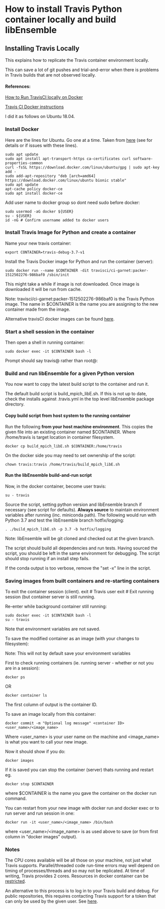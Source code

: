 # How to install Travis Python container locally and build libEnsemble

## Installing Travis Locally

This explains how to replicate the Travis container environment locally.

This can save a lot of git pushes and trial-and-error when there is problems in Travis builds that are not 
observed locally.

#### References:

[How to Run TravisCI locally on Docker](https://medium.com/google-developers/how-to-run-travisci-locally-on-docker-822fc6b2db2e)

[Travis CI Docker instructions](https://docs.travis-ci.com/user/common-build-problems/#troubleshooting-locally-in-a-docker-image)

I did it as follows on Ubuntu 18.04.

### Install Docker

Here are the lines for Ubuntu. Go one at a time. Taken from [here](https://www.digitalocean.com/community/tutorials/how-to-install-and-use-docker-on-ubuntu-18-04) (see for details or if issues with these lines).

    sudo apt update
    sudo apt install apt-transport-https ca-certificates curl software-properties-common
    curl -fsSL https://download.docker.com/linux/ubuntu/gpg | sudo apt-key add -
    sudo add-apt-repository "deb [arch=amd64] https://download.docker.com/linux/ubuntu bionic stable"
    sudo apt update
    apt-cache policy docker-ce
    sudo apt install docker-ce

Add user name to docker group so dont need sudo before docker:

    sudo usermod -aG docker ${USER}
    su - ${USER}
    id -nG # Confirm username added to docker users
    
    
### Install Travis Image for Python and create a container

Name your new travis container:

    export CONTAINER=travis-debug-3.7-v1

Install the Travis Docker image for Python and run the container (server):

    sudo docker run --name $CONTAINER -dit travisci/ci-garnet:packer-1512502276-986baf0 /sbin/init

This might take a while if image is not downloaded. Once image is downloaded it will be run from cache.

Note: 
travisci/ci-garnet:packer-1512502276-986baf0 is the Travis Python image. The name in
$CONTAINER is the name you are assigning to the new container made from the image.

Alternative travisCI docker images can be found [here](https://hub.docker.com/r/travisci/ci-garnet/tags/).


### Start a shell session in the container

Then open a shell in running container:

    sudo docker exec -it $CONTAINER bash -l
    
Prompt should say travis@ rather than root@:


### Build and run libEnsemble for a given Python version

You now want to copy the latest build script to the container and run it.

The default build script is build_mpich_libE.sh. If this is not up to date, check
the installs against .travis.yml in the top level libEnsemble package directory.


#### Copy build script from host system to the running container

Run the following **from your host machine environment**. This copies the given file into an existing 
container named $CONTAINER. Where /home/travis is target location in container
filesystem.

    docker cp build_mpich_libE.sh $CONTAINER:/home/travis

On the docker side you may need to set ownership of the script:

    chown travis:travis /home/travis/build_mpich_libE.sh

    
#### Run the libEnsemble build-and-run script

Now, in the docker container, become user travis:

    su - travis
 
Source the script, setting python version and libEnsemble branch if necessary (see script for defaults).
**Always source** to maintain environment variables after running (inc. miniconda path). The following
would run with Python 3.7 and test the libEnsemble branch hotfix/logging:

    . ./build_mpich_libE.sh -p 3.7 -b hotfix/logging
    
Note: libEnsemble will be git cloned and checked out at the given branch.

The script should build all dependencies and run tests. Having sourced the script, you should
be left in the same environment for debugging. The script should stop running if an install step fails.

If the conda output is too verbose, remove the "set -x" line in the script.


### Saving images from built containers and re-starting containers

To exit the container session (client).
    exit # Travis user
    exit # Exit running session (but container server is still running.
    
Re-enter while background container still running:

    sudo docker exec -it $CONTAINER bash -l
    su - travis
    
Note that environment variables are not saved.

To save the modified container as an image (with your changes to filesystem):

Note: This will not by default save your environment variables

First to check running containers (ie. running server - whether or not you are in a session):

    docker ps
    
OR

    docker container ls

The first column of output is the container ID.

To save an image locally from this container:

    docker commit -m "Optional log message" <container ID> <user_name>/<image_name>

Where <user_name> is your user name on the machine and <image_name> is what you
want to call your new image.

Now it should show if you do:

    docker images

If it is saved you can stop the container (server) thats running and restart eg.

    docker stop $CONTAINER
    
where $CONTAINER is the name you gave the container on the docker run command.

You can restart from your new image with docker run and docker exec or to run server and run session in one:

    docker run -it <user_name>/<image_name> /bin/bash
    
where <user_name>/<image_name> is as used above to save (or from first column in "docker images" output).


### Notes

The CPU cores available will be all those on your machine, not just what Travis supports.
Parallel/threaded code run-time errors may well depend on timing of processes/threads and
so may not be replicated. At time of writing, Travis provides 2 cores. Resources in docker
container can be [restricted](https://docs.docker.com/config/containers/resource_constraints/).

An alternative to this process is to log in to your Travis build and debug. For public
repositories, this requires contacting Travis support for a token that can only be used by
the given user. See [here](https://docs.travis-ci.com/user/running-build-in-debug-mode/).


    

